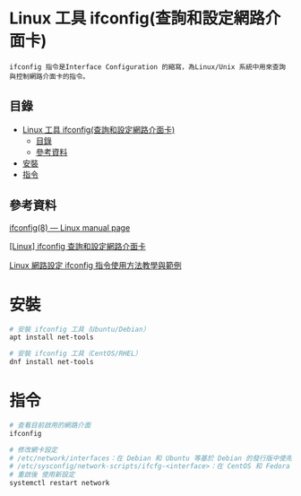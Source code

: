 # Linux 工具 ifconfig(查詢和設定網路介面卡)

```
ifconfig 指令是Interface Configuration 的縮寫，為Linux/Unix 系統中用來查詢與控制網路介面卡的指令。
```

## 目錄

- [Linux 工具 ifconfig(查詢和設定網路介面卡)](#linux-工具-ifconfig查詢和設定網路介面卡)
  - [目錄](#目錄)
  - [參考資料](#參考資料)
- [安裝](#安裝)
- [指令](#指令)

## 參考資料

[ifconfig(8) — Linux manual page](https://man7.org/linux/man-pages/man8/ifconfig.8.html)

[[Linux] ifconfig 查詢和設定網路介面卡](https://pjchender.dev/app/app-linux-ifconfig/)

[Linux 網路設定 ifconfig 指令使用方法教學與範例](https://officeguide.cc/linux-configure-network-interface-ifconfig-command-tutorial-examples/)

# 安裝

```bash
# 安裝 ifconfig 工具（Ubuntu/Debian）
apt install net-tools

# 安裝 ifconfig 工具（CentOS/RHEL）
dnf install net-tools
```

# 指令

```bash
# 查看目前啟用的網路介面
ifconfig

# 修改網卡設定
# /etc/network/interfaces：在 Debian 和 Ubuntu 等基於 Debian 的發行版中使用。
# /etc/sysconfig/network-scripts/ifcfg-<interface>：在 CentOS 和 Fedora 等基於 Red Hat 的發行版中使用。
# 重啟後 使用新設定
systemctl restart network
```

